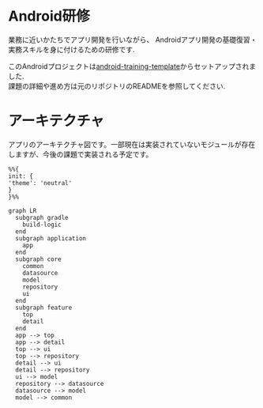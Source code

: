 # Android研修

業務に近いかたちでアプリ開発を行いながら、
Androidアプリ開発の基礎復習・実務スキルを身に付けるための研修です.  

このAndroidプロジェクトは[android-training-template](https://github.com/yumemi-inc/android-training-template)からセットアップされました.  
課題の詳細や進め方は元のリポジトリのREADMEを参照してください.

# アーキテクチャ
アプリのアーキテクチャ図です。一部現在は実装されていないモジュールが存在しますが、今後の課題で実装される予定です。

```mermaid
%%{
init: {
'theme': 'neutral'
}
}%%

graph LR
  subgraph gradle 
    build-logic  
  end  
  subgraph application
    app  
  end  
  subgraph core
    common
    datasource
    model
    repository
    ui
  end
  subgraph feature
    top
    detail
  end
  app --> top
  app --> detail
  top --> ui
  top --> repository
  detail --> ui
  detail --> repository
  ui --> model
  repository --> datasource
  datasource --> model
  model --> common
```
